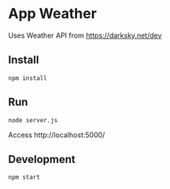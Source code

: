 # App Weather

Uses Weather API from https://darksky.net/dev

## Install
```
npm install
```

## Run
```
node server.js
```
Access http://localhost:5000/

## Development
```
npm start
```
